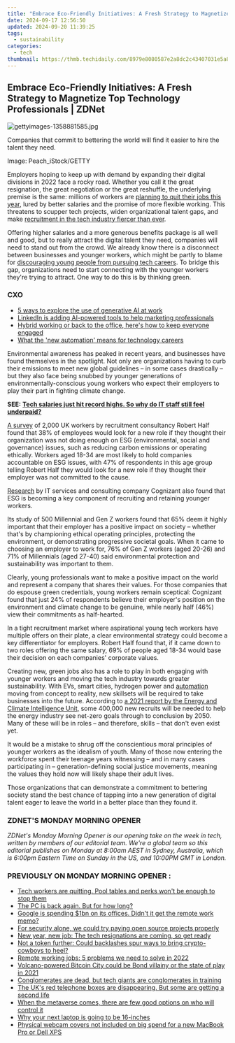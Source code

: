 ```yaml
---
title: "Embrace Eco-Friendly Initiatives: A Fresh Strategy to Magnetize Top Technology Professionals | ZDNet"
date: 2024-09-17 12:56:50
updated: 2024-09-20 11:39:25
tags:
  - sustainability
categories:
  - tech
thumbnail: https://thmb.techidaily.com/8979e8080587e2a8dc2c43407031e5a8747618e7ac4eca2f3b40cffb1bdf15c9.jpg
---
```


## Embrace Eco-Friendly Initiatives: A Fresh Strategy to Magnetize Top Technology Professionals | ZDNet

![gettyimages-1358881585.jpg](https://www.zdnet.com/a/img/resize/ab68512c5cab818b3c552fe63622485ce3b0b898/2022/02/10/9e9a473c-a97a-4bd7-b75a-aec1f30217c4/gettyimages-1358881585.jpg?auto=webp&width=1280)

Companies that commit to bettering the world will find it easier to hire the talent they need.

Image: Peach\_iStock/GETTY

Employers hoping to keep up with demand by expanding their digital divisions in 2022 face a rocky road. Whether you call it the great resignation, the great negotiation or the great reshuffle, the underlying premise is the same: millions of workers are [planning to quit their jobs this year,](https://www.zdnet.com/article/new-year-new-job-the-tech-resignations-are-coming-so-get-ready/) lured by better salaries and the promise of more flexible working. This threatens to scupper tech projects, widen organizational talent gaps, and make [recruitment in the tech industry fiercer than ever](https://www.zdnet.com/article/recruiting-tech-workers-is-getting-harder-but-theres-another-way-to-get-the-right-skills/).

Offering higher salaries and a more generous benefits package is all well and good, but to really attract the digital talent they need, companies will need to stand out from the crowd. We already know there is a disconnect between businesses and younger workers, which might be partly to blame for [discouraging young people from pursuing tech careers](https://www.zdnet.com/article/businesses-think-gen-z-can-solve-the-digital-skills-shortage-young-people-arent-so-sure/). To bridge this gap, organizations need to start connecting with the younger workers they're trying to attract. One way to do this is by thinking green.

### CXO

* [5 ways to explore the use of generative AI at work](https://www.zdnet.com/article/6-ways-business-leaders-are-exploring-generative-ai-at-work/)
* [LinkedIn is adding AI-powered tools to help marketing professionals](https://www.zdnet.com/article/linkedin-is-adding-ai-powered-tools-to-help-marketing-professionals/)
* [Hybrid working or back to the office, here's how to keep everyone engaged](https://www.zdnet.com/article/hybrid-working-or-back-to-the-office-heres-how-to-keep-everyone-engaged/)
* [What the 'new automation' means for technology careers](https://www.zdnet.com/article/what-the-new-automation-means-for-technology-careers/)

Environmental awareness has peaked in recent years, and businesses have found themselves in the spotlight. Not only are organizations having to curb their emissions to meet new global guidelines – in some cases drastically – but they also face being snubbed by younger generations of environmentally-conscious young workers who expect their employers to play their part in fighting climate change.

**SEE:** [**Tech salaries just hit record highs. So why do IT staff still feel underpaid?**](https://www.zdnet.com/article/tech-salaries-just-hit-record-highs-but-nearly-half-of-workers-still-feel-underpaid/#link=%7B%22linkText%22:%22Tech%20salaries%20just%20hit%20record%20highs.%20So%20why%20do%20IT%20staff%20still%20feel%20underpaid?%22,%22target%22:%22%5Fblank%22,%22href%22:%22https://www.zdnet.com/article/tech-salaries-just-hit-record-highs-but-nearly-half-of-workers-still-feel-underpaid/%22,%22role%22:%22standard%22,%22absolute%22:%22%22%7D)

[A survey](https://www.roberthalf.co.uk/nearly-half-younger-workers-are-prepared-leave-their-jobs-over-esg) of 2,000 UK workers by recruitment consultancy Robert Half found that 38% of employees would look for a new role if they thought their organization was not doing enough on ESG (environmental, social and governance) issues, such as reducing carbon emissions or operating ethically. Workers aged 18-34 are most likely to hold companies accountable on ESG issues, with 47% of respondents in this age group telling Robert Half they would look for a new role if they thought their employer was not committed to the cause. 

[Research](https://www.cognizant.com/us/en/whitepapers/documents/the-purpose-gap-codex7086.pdf) by IT services and consulting company Cognizant also found that ESG is becoming a key component of recruiting and retaining younger workers.

Its study of 500 Millennial and Gen Z workers found that 65% deem it highly important that their employer has a positive impact on society – whether that's by championing ethical operating principles, protecting the environment, or demonstrating progressive societal goals. When it came to choosing an employer to work for, 76% of Gen Z workers (aged 20-26) and 71% of Millennials (aged 27-40) said environmental protection and sustainability was important to them.

Clearly, young professionals want to make a positive impact on the world and represent a company that shares their values. For those companies that do espouse green credentials, young workers remain sceptical: Cognizant found that just 24% of respondents believe their employer's position on the environment and climate change to be genuine, while nearly half (46%) view their commitments as half-hearted.

In a tight recruitment market where aspirational young tech workers have multiple offers on their plate, a clear environmental strategy could become a key differentiator for employers. Robert Half found that, if it came down to two roles offering the same salary, 69% of people aged 18-34 would base their decision on each companies' corporate values.

Creating new, green jobs also has a role to play in both engaging with younger workers and moving the tech industry towards greater sustainability. With EVs, smart cities, hydrogen power and [automation](https://www.zdnet.com/article/automation-could-make-12-million-jobs-redundant-heres-whos-most-at-risk) moving from concept to reality, new skillsets will be required to take businesses into the future. According to [a 2021 report by the Energy and Climate Intelligence Unit,](https://eciu.net/insights/2021/skills-no-longer-net-zeros-cinderella-issue) some 400,000 new recruits will be needed to help the energy industry see net-zero goals through to conclusion by 2050\. Many of these will be in roles – and therefore, skills – that don't even exist yet.

It would be a mistake to shrug off the conscientious moral principles of younger workers as the idealism of youth. Many of those now entering the workforce spent their teenage years witnessing – and in many cases participating in – generation-defining social justice movements, meaning the values they hold now will likely shape their adult lives. 

Those organizations that can demonstrate a commitment to bettering society stand the best chance of tapping into a new generation of digital talent eager to leave the world in a better place than they found it.

### ZDNET'S MONDAY MORNING OPENER 

_ZDNet's Monday Morning Opener is our opening take on the week in tech, written by members of our editorial team. We're a global team so this editorial publishes on Monday at 8:00am AEST in Sydney, Australia, which is 6:00pm Eastern Time on Sunday in the US, and 10:00PM GMT in London._

### PREVIOUSLY ON MONDAY MORNING OPENER : 

* [Tech workers are quitting. Pool tables and perks won't be enough to stop them](https://www.zdnet.com/article/tech-workers-are-on-the-move-pool-tables-and-perks-wont-be-enough-to-keep-them)
* [The PC is back again. But for how long?](https://www.zdnet.com/article/the-pc-is-back-again-but-for-how-long)
* [Google is spending $1bn on its offices. Didn't it get the remote work memo?](https://www.zdnet.com/article/google-is-spending-1bn-on-its-offices-didnt-they-get-the-remote-work-memo)
* [For security alone, we could try paying open source projects properly](https://www.zdnet.com/article/for-security-alone-we-could-try-paying-open-source-projects-properly/)
* [New year, new job: The tech resignations are coming, so get ready](https://www.zdnet.com/article/new-year-new-job-the-tech-resignations-are-coming-so-get-ready/)
* [Not a token further: Could backlashes spur ways to bring crypto-cowboys to heel?](https://www.zdnet.com/article/not-a-token-further-could-backlashes-spur-ways-to-bring-crypto-cowboys-to-heel/)
* [Remote working jobs: 5 problems we need to solve in 2022](https://www.zdnet.com/article/remote-working-jobs-5-problems-we-need-to-solve-in-2022/)
* [Volcano-powered Bitcoin City could be Bond villainy or the state of play in 2021](https://www.zdnet.com/article/volcano-powered-bitcoin-city-could-be-bond-villainy-or-the-state-of-play-in-2021/)
* [Conglomerates are dead, but tech giants are conglomerates in training](https://www.zdnet.com/article/conglomerates-are-dead-but-tech-giants-are-conglomerates-in-training/)
* [The UK's red telephone boxes are disappearing. But some are getting a second life](https://www.zdnet.com/article/the-street-finds-its-own-uses-for-things-even-the-uks-classic-red-telephone-boxes/)
* [When the metaverse comes, there are few good options on who will control it](https://www.zdnet.com/article/when-the-metaverse-comes-there-are-few-good-options-on-who-will-control-it/)
* [Why your next laptop is going to be 16-inches](https://www.zdnet.com/article/why-your-next-laptop-is-going-to-be-16-inches/)
* [Physical webcam covers not included on big spend for a new MacBook Pro or Dell XPS](https://www.zdnet.com/article/physical-webcam-covers-not-included-on-big-spend-for-a-new-macbook-pro-or-dell-xps/)

<ins class="adsbygoogle"
     style="display:block"
     data-ad-format="autorelaxed"
     data-ad-client="ca-pub-7571918770474297"
     data-ad-slot="1223367746"></ins>



<ins class="adsbygoogle"
     style="display:block"
     data-ad-client="ca-pub-7571918770474297"
     data-ad-slot="8358498916"
     data-ad-format="auto"
     data-full-width-responsive="true"></ins>

